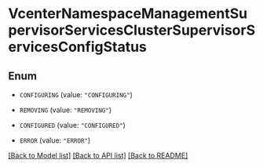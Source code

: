 # VcenterNamespaceManagementSupervisorServicesClusterSupervisorServicesConfigStatus

## Enum


* `CONFIGURING` (value: `"CONFIGURING"`)

* `REMOVING` (value: `"REMOVING"`)

* `CONFIGURED` (value: `"CONFIGURED"`)

* `ERROR` (value: `"ERROR"`)


[[Back to Model list]](../README.md#documentation-for-models) [[Back to API list]](../README.md#documentation-for-api-endpoints) [[Back to README]](../README.md)


